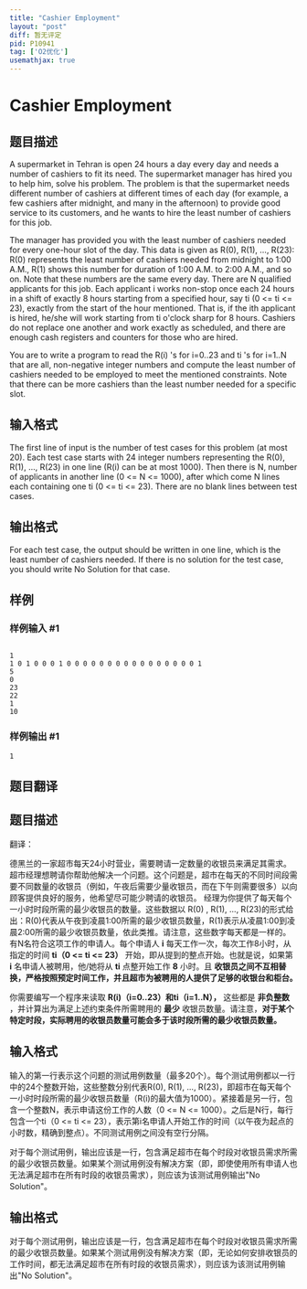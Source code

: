 ```yaml
---
title: "Cashier Employment"
layout: "post"
diff: 暂无评定
pid: P10941
tag: ['O2优化']
usemathjax: true
---
```


# Cashier Employment
## 题目描述

A supermarket in Tehran is open 24 hours a day every day and needs a number of cashiers to fit its need. The supermarket manager has hired you to help him, solve his problem. The problem is that the supermarket needs different number of cashiers at different times of each day (for example, a few cashiers after midnight, and many in the afternoon) to provide good service to its customers, and he wants to hire the least number of cashiers for this job.

The manager has provided you with the least number of cashiers needed for every one-hour slot of the day. This data is given as R(0), R(1), ..., R(23): R(0) represents the least number of cashiers needed from midnight to 1:00 A.M., R(1) shows this number for duration of 1:00 A.M. to 2:00 A.M., and so on. Note that these numbers are the same every day. There are N qualified applicants for this job. Each applicant i works non-stop once each 24 hours in a shift of exactly 8 hours starting from a specified hour, say ti (0 <= ti <= 23), exactly from the start of the hour mentioned. That is, if the ith applicant is hired, he/she will work starting from ti o'clock sharp for 8 hours. Cashiers do not replace one another and work exactly as scheduled, and there are enough cash registers and counters for those who are hired.

You are to write a program to read the R(i) 's for i=0..23 and ti 's for i=1..N that are all, non-negative integer numbers and compute the least number of cashiers needed to be employed to meet the mentioned constraints. Note that there can be more cashiers than the least number needed for a specific slot.

## 输入格式

The first line of input is the number of test cases for this problem (at most 20). Each test case starts with 24 integer numbers representing the R(0), R(1), ..., R(23) in one line (R(i) can be at most 1000). Then there is N, number of applicants in another line (0 <= N <= 1000), after which come N lines each containing one ti (0 <= ti <= 23). There are no blank lines between test cases.

## 输出格式

For each test case, the output should be written in one line, which is the least number of cashiers needed. If there is no solution for the test case, you should write No Solution for that case.
## 样例

### 样例输入 #1
```

1 
1 0 1 0 0 0 1 0 0 0 0 0 0 0 0 0 0 0 0 0 0 0 0 1 
5
0
23
22
1
10
```
### 样例输出 #1
```
1
```
## 题目翻译

## 题目描述
翻译：

德黑兰的一家超市每天24小时营业，需要聘请一定数量的收银员来满足其需求。超市经理想聘请你帮助他解决一个问题。这个问题是，超市在每天的不同时间段需要不同数量的收银员（例如，午夜后需要少量收银员，而在下午则需要很多）以向顾客提供良好的服务，他希望尽可能少聘请的收银员。
经理为你提供了每天每个一小时时段所需的最少收银员的数量。这些数据以 R(0) , R(1), ..., R(23)的形式给出：R(0)代表从午夜到凌晨1:00所需的最少收银员数量，R(1)表示从凌晨1:00到凌晨2:00所需的最少收银员数量，依此类推。请注意，这些数字每天都是一样的。有N名符合这项工作的申请人。每个申请人 **i** 每天工作一次，每次工作8小时，从指定的时间 **ti（0 <= ti <= 23）** 开始，即从提到的整点开始。也就是说，如果第 **i** 名申请人被聘用，他/她将从 **ti** 点整开始工作 **8** 小时。且 **收银员之间不互相替换，严格按照预定时间工作，并且超市为被聘用的人提供了足够的收银台和柜台。**

你需要编写一个程序来读取 **R(i)（i=0..23）和ti（i=1..N），** 这些都是 **非负整数** ，并计算出为满足上述约束条件所需聘用的 **最少** 收银员数量。请注意，**对于某个特定时段，实际聘用的收银员数量可能会多于该时段所需的最少收银员数量。**
## 输入格式
输入的第一行表示这个问题的测试用例数量（最多20个）。每个测试用例都以一行中的24个整数开始，这些整数分别代表R(0), R(1), ..., R(23)，即超市在每天每个一小时时段所需的最少收银员数量（R(i)的最大值为1000）。紧接着是另一行，包含一个整数N，表示申请这份工作的人数（0 <= N <= 1000）。之后是N行，每行包含一个ti（0 <= ti <= 23），表示第i名申请人开始工作的时间（以午夜为起点的小时数，精确到整点）。不同测试用例之间没有空行分隔。

对于每个测试用例，输出应该是一行，包含满足超市在每个时段对收银员需求所需的最少收银员数量。如果某个测试用例没有解决方案（即，即使使用所有申请人也无法满足超市在所有时段的收银员需求），则应该为该测试用例输出"No Solution"。
## 输出格式
对于每个测试用例，输出应该是一行，包含满足超市在每个时段对收银员需求所需的最少收银员数量。如果某个测试用例没有解决方案（即，无论如何安排收银员的工作时间，都无法满足超市在所有时段的收银员需求），则应该为该测试用例输出"No Solution"。
